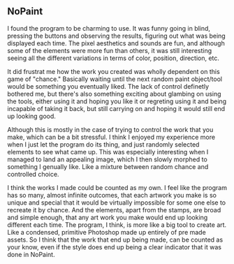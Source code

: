 ## NoPaint

I found the program to be charming to use. It was funny going in blind, pressing the buttons and observing the results, figuring out what was being displayed each time. The pixel aesthetics and sounds are fun, and although some of the elements were more fun than others, it was still interesting seeing all the different variations in terms of color, position, direction, etc.

It did frustrat me how the work you created was wholly dependent on this game of "chance." Basically waiting until the next random paint object/tool would be something you eventually liked. The lack of control definetly bothered me, but there's also something exciting about glambing on using the tools, either using it and hoping you like it or regreting using it and being incapable of taking it back, but still carrying on and hoping it would still end up looking good.

Although this is mostly in the case of trying to control the work that you make, which can be a bit stressful. I think I enjoyed my experience more when I just let the program do its thing, and just randomly selected elements to see what came up. This was especially interesting when I managed to land an appealing image, which I then slowly morphed to something I genually like. Like a mixture between random chance and controlled choice.

I think the works I made could be counted as my own. I feel like the program has so many, almost infinite outcomes, that each artwork you make is so unique and special that it would be virtually impossible for some one else to recreate it by chance. And the elements, apart from the stamps, are broad and simple enough, that any art work you make would end up looking different each time. The program, I think, is more like a big tool to create art. Like a condensed, primitive Photoshop made up entirely of pre made assets. So I think that the work that end up being made, can be counted as your know, even if the style does end up being a clear indicator that it was done in NoPaint. 